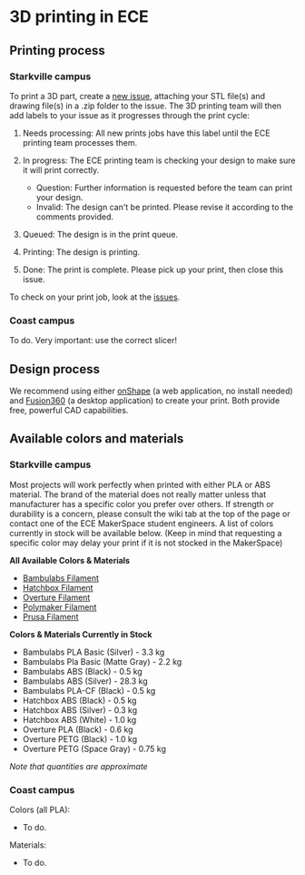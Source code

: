 3D printing in ECE
==================

Printing process
----------------

### Starkville campus

To print a 3D part, create a [new
issue](https://github.com/bjones1/MSU-ECE-3D-printing/issues/new/choose),
attaching your STL file(s) and drawing file(s) in a .zip folder to the issue.
The 3D printing team will then add labels to your issue as it progresses through
the print cycle:

1.  Needs processing: All new prints jobs have this label until the ECE printing
    team processes them.

2.  In progress: The ECE printing team is checking your design to make sure it
    will print correctly.

    *   Question: Further information is requested before the team can print
        your design.
    *   Invalid: The design can't be printed. Please revise it according to the
        comments provided.
3.  Queued: The design is in the print queue.

4.  Printing: The design is printing.

5.  Done: The print is complete. Please pick up your print, then close this
    issue.

To check on your print job, look at the
[issues](https://github.com/bjones1/MSU-ECE-3D-printing/issues).

### Coast campus

To do. Very important: use the correct slicer!

Design process
--------------

We recommend using either [onShape](https://www.onshape.com/en/) (a web
application, no install needed) and
[Fusion360](https://www.autodesk.com/products/fusion-360/overview) (a desktop
application) to create your print. Both provide free, powerful CAD capabilities.

Available colors and materials
-------------------

### Starkville campus

Most projects will work perfectly when printed with either PLA or ABS material. The brand of the material does not really matter unless that manufacturer has a specific color you prefer over others. If strength or durability is a concern, please consult the wiki tab at the top of the page or contact one of the ECE MakerSpace student engineers. A list of colors currently in stock will be available below. (Keep in mind that requesting a specific color may delay your print if it is not stocked in the MakerSpace)

**All Available Colors & Materials**

*   [Bambulabs Filament](https://us.store.bambulab.com/collections/bambu-lab-3d-printer-filament?srsltid=AfmBOorsg6Ww-vjAtiNmjZ4JZ9Xyw0UA2En50vaNwGwJyrTa0CzcDNZ4)
*   [Hatchbox Filament](https://www.hatchbox3d.com/collections/shop-all)
*   [Overture Filament](https://overture3d.com/collections/all-filaments)
*   [Polymaker Filament](https://us.polymaker.com/collections/all)
*   [Prusa Filament](https://www.prusa3d.com/category/filament/)

**Colors & Materials Currently in Stock**

*   Bambulabs PLA Basic (Silver) - 3.3 kg
*   Bambulabs Pla Basic (Matte Gray) - 2.2 kg
*   Bambulabs ABS (Black) - 0.5 kg
*   Bambulabs ABS (Silver) - 28.3 kg
*   Bambulabs PLA-CF (Black) - 0.5 kg
*   Hatchbox ABS (Black) - 0.5 kg
*   Hatchbox ABS (Silver) - 0.3 kg
*   Hatchbox ABS (White) - 1.0 kg
*   Overture PLA (Black) - 0.6 kg
*   Overture PETG (Black) - 1.0 kg
*   Overture PETG (Space Gray) - 0.75 kg

_Note that quantities are approximate_

### Coast campus

Colors (all PLA):

*   To do.

Materials:

*   To do.
